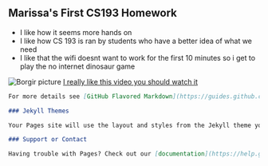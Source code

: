 ##  Marissa's First CS193 Homework

- I like how it seems more hands on
- I like how CS 193 is ran by students who have a better idea of what we need
- I like that the wifi doesnt want to work for the first 10 minutes so i get to play the no internet dinosaur game

![Borgir picture](https://i.redd.it/6f3u0sb2jv671.jpg)
[I really like this video you should watch it](https://www.youtube.com/watch?v=ixFyUzPcHz0)

```markdown
For more details see [GitHub Flavored Markdown](https://guides.github.com/features/mastering-markdown/).

### Jekyll Themes

Your Pages site will use the layout and styles from the Jekyll theme you have selected in your [repository settings](https://github.com/kalutes/CS193_Fall18_Lab1/settings). The name of this theme is saved in the Jekyll `_config.yml` configuration file.

### Support or Contact

Having trouble with Pages? Check out our [documentation](https://help.github.com/categories/github-pages-basics/) or [contact support](https://github.com/contact) and we’ll help you sort it out.
```
